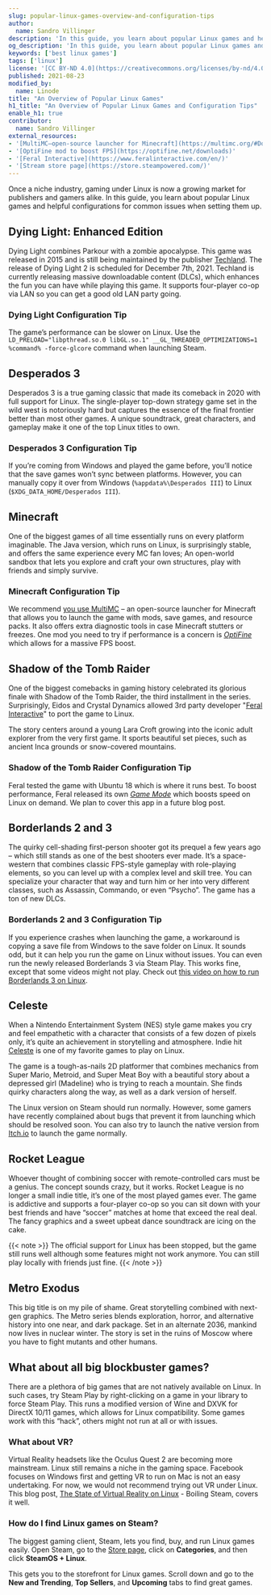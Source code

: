 ```yaml
---
slug: popular-linux-games-overview-and-configuration-tips
author:
  name: Sandro Villinger
description: 'In this guide, you learn about popular Linux games and helpful configurations for common issues when setting them up'
og_description: 'In this guide, you learn about popular Linux games and helpful configurations for common issues when setting them up'
keywords: ['best linux games']
tags: ['linux']
license: '[CC BY-ND 4.0](https://creativecommons.org/licenses/by-nd/4.0)'
published: 2021-08-23
modified_by:
  name: Linode
title: "An Overview of Popular Linux Games"
h1_title: "An Overview of Popular Linux Games and Configuration Tips"
enable_h1: true
contributor:
  name: Sandro Villinger
external_resources:
- '[MultiMC–open-source launcher for Minecraft](https://multimc.org/#Download)'
- '[OptiFine mod to boost FPS](https://optifine.net/downloads)'
- '[Feral Interactive](https://www.feralinteractive.com/en/)'
- '[Stream store page](https://store.steampowered.com/)'
---
```


Once a niche industry, gaming under Linux is now a growing market for publishers and gamers alike. In this guide, you learn about popular Linux games and helpful configurations for common issues when setting them up.

## Dying Light: Enhanced Edition

Dying Light combines Parkour with a zombie apocalypse. This game was released in 2015 and is still being maintained by the publisher [Techland](https://techland.net/). The release of Dying Light 2 is scheduled for December 7th, 2021. Techland is currently releasing massive downloadable content (DLCs), which enhances the fun you can have while playing this game. It supports four-player co-op via LAN so you can get a good old LAN party going.

### Dying Light Configuration Tip

The game’s performance can be slower on Linux. Use the `LD_PRELOAD="libpthread.so.0 libGL.so.1" __GL_THREADED_OPTIMIZATIONS=1 %command% -force-glcore` command when launching Steam.

## Desperados 3

Desperados 3 is a true gaming classic that made its comeback in 2020 with full support for Linux. The single-player top-down strategy game set in the wild west is notoriously hard but captures the essence of the final frontier better than most other games. A unique soundtrack, great characters, and gameplay make it one of the top Linux titles to own.

### Desperados 3 Configuration Tip

If you’re coming from Windows and played the game before, you’ll notice that the save games won’t sync between platforms. However, you can manually copy it over from Windows (`%appdata%\Desperados III`) to Linux (`$XDG_DATA_HOME/Desperados III`).

## Minecraft

One of the biggest games of all time essentially runs on every platform imaginable. The Java version, which runs on Linux, is surprisingly stable, and offers the same experience every MC fan loves; An open-world sandbox that lets you explore and craft your own structures, play with friends and simply survive.

### Minecraft Configuration Tip

We recommend [you use MultiMC](https://multimc.org/#Download) – an open-source launcher for Minecraft that allows you to launch the game with mods, save games, and resource packs. It also offers extra diagnostic tools in case Minecraft stutters or freezes. One mod you need to try if performance is a concern is [*OptiFine*](https://optifine.net/downloads) which allows for a massive FPS boost.

## Shadow of the Tomb Raider

One of the biggest comebacks in gaming history celebrated its glorious finale with Shadow of the Tomb Raider, the third installment in the series. Surprisingly, Eidos and Crystal Dynamics allowed 3rd party developer "[Feral Interactive](https://www.feralinteractive.com/en/)" to port the game to Linux.

The story centers around a young Lara Croft growing into the iconic adult explorer from the very first game. It sports beautiful set pieces, such as ancient Inca grounds or snow-covered mountains.

### Shadow of the Tomb Raider Configuration Tip

Feral tested the game with Ubuntu 18 which is where it runs best. To boost performance, Feral released its own [*Game Mode*](https://github.com/FeralInteractive/gamemode) which boosts speed on Linux on demand. We plan to cover this app in a future blog post.

## Borderlands 2 and 3

The quirky cell-shading first-person shooter got its prequel a few years ago – which still stands as one of the best shooters ever made. It’s a space-western that combines classic FPS-style gameplay with role-playing elements, so you can level up with a complex level and skill tree. You can specialize your character that way and turn him or her into very different classes, such as Assassin, Commando, or even “Psycho”. The game has a ton of new DLCs.

### Borderlands 2 and 3 Configuration Tip

If you experience crashes when launching the game, a workaround is copying a save file from Windows to the save folder on Linux. It sounds odd, but it can help you run the game on Linux without issues. You can even run the newly released Borderlands 3 via Steam Play. This works fine, except that some videos might not play. Check out [this video on how to run Borderlands 3 on Linux](https://www.youtube.com/watch?v=TQaO-TiSU1Q&feature=emb_title).

## Celeste

When a Nintendo Entertainment System (NES) style game makes you cry and feel empathetic with a character that consists of a few dozen of pixels only, it’s quite an achievement in storytelling and atmosphere. Indie hit [Celeste](http://www.celestegame.com/) is one of my favorite games to play on Linux.

The game is a tough-as-nails 2D platformer that combines mechanics from Super Mario, Metroid, and Super Meat Boy with a beautiful story about a depressed girl (Madeline) who is trying to reach a mountain. She finds quirky characters along the way, as well as a dark version of herself.

The Linux version on Steam should run normally. However, some gamers have recently complained about bugs that prevent it from launching which should be resolved soon. You can also try to launch the native version from [Itch.io](https://itch.io/search?q=celeste) to launch the game normally.

## Rocket League

Whoever thought of combining soccer with remote-controlled cars must be a genius. The concept sounds crazy, but it works. Rocket League is no longer a small indie title, it’s one of the most played games ever. The game is addictive and supports a four-player co-op so you can sit down with your best friends and have “soccer” matches at home that exceed the real deal. The fancy graphics and a sweet upbeat dance soundtrack are icing on the cake.

{{< note >}}
The official support for Linux has been stopped, but the game still runs well although some features might not work anymore. You can still play locally with friends just fine.
{{< /note >}}

## Metro Exodus

This big title is on my pile of shame. Great storytelling combined with next-gen graphics. The Metro series blends exploration, horror, and alternative history into one near, and dark package. Set in an alternate 2036, mankind now lives in nuclear winter. The story is set in the ruins of Moscow where you have to fight mutants and other humans.

## What about all big blockbuster games?

There are a plethora of big games that are not natively available on Linux. In such cases, try Steam Play by right-clicking on a game in your library to force Steam Play. This runs a modified version of Wine and DXVK for DirectX 10/11 games, which allows for Linux compatibility. Some games work with this “hack”, others might not run at all or with issues.

### What about VR?

Virtual Reality headsets like the Oculus Quest 2 are becoming more mainstream. Linux still remains a niche in the gaming space. Facebook focuses on Windows first and getting VR to run on Mac is not an easy undertaking. For now, we would not recommend trying out VR under Linux. This blog post, [The State of Virtual Reality on Linux](https://boilingsteam.com/the-state-of-virtual-reality-on-linux/) - Boiling Steam, covers it well.

### How do I find Linux games on Steam?

The biggest gaming client, Steam, lets you find, buy, and run Linux games easily. Open Steam, go to the [Store page](https://store.steampowered.com/), click on **Categories**, and then click **SteamOS + Linux**.

This gets you to the storefront for Linux games. Scroll down and go to the **New and Trending**, **Top Sellers**, and **Upcoming** tabs to find great games.
